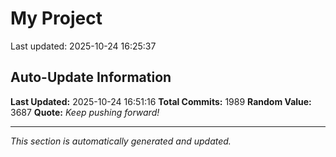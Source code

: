 # My Project


Last updated: 2025-10-24 16:25:37












































































































































































































































































































































































































































































































































































































































































































































































































































































































































































































































































































































































































































































































































































































































































































































































































































































































































































































































































































































































































































































































































































































































































































































































































































































## Auto-Update Information

**Last Updated:** 2025-10-24 16:51:16
**Total Commits:** 1989
**Random Value:** 3687
**Quote:** _Keep pushing forward!_

---
_This section is automatically generated and updated._